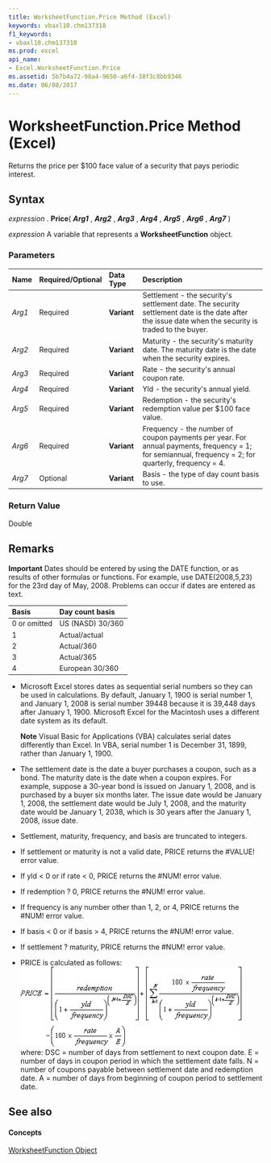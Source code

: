 ```yaml
---
title: WorksheetFunction.Price Method (Excel)
keywords: vbaxl10.chm137318
f1_keywords:
- vbaxl10.chm137318
ms.prod: excel
api_name:
- Excel.WorksheetFunction.Price
ms.assetid: 5b7b4a72-98a4-9650-a6f4-38f3c8bb9346
ms.date: 06/08/2017
---
```



# WorksheetFunction.Price Method (Excel)

Returns the price per $100 face value of a security that pays periodic interest.


## Syntax

 _expression_ . **Price**( **_Arg1_** , **_Arg2_** , **_Arg3_** , **_Arg4_** , **_Arg5_** , **_Arg6_** , **_Arg7_** )

 _expression_ A variable that represents a **WorksheetFunction** object.


### Parameters



|**Name**|**Required/Optional**|**Data Type**|**Description**|
|:-----|:-----|:-----|:-----|
| _Arg1_|Required| **Variant**|Settlement - the security's settlement date. The security settlement date is the date after the issue date when the security is traded to the buyer.|
| _Arg2_|Required| **Variant**|Maturity - the security's maturity date. The maturity date is the date when the security expires.|
| _Arg3_|Required| **Variant**|Rate - the security's annual coupon rate.|
| _Arg4_|Required| **Variant**|Yld - the security's annual yield.|
| _Arg5_|Required| **Variant**|Redemption - the security's redemption value per $100 face value.|
| _Arg6_|Required| **Variant**|Frequency - the number of coupon payments per year. For annual payments, frequency = 1; for semiannual, frequency = 2; for quarterly, frequency = 4.|
| _Arg7_|Optional| **Variant**|Basis - the type of day count basis to use.|

### Return Value

Double


## Remarks


 **Important**  Dates should be entered by using the DATE function, or as results of other formulas or functions. For example, use DATE(2008,5,23) for the 23rd day of May, 2008. Problems can occur if dates are entered as text.



|**Basis**|**Day count basis**|
|:-----|:-----|
|0 or omitted|US (NASD) 30/360|
|1|Actual/actual|
|2|Actual/360|
|3|Actual/365|
|4|European 30/360|

- Microsoft Excel stores dates as sequential serial numbers so they can be used in calculations. By default, January 1, 1900 is serial number 1, and January 1, 2008 is serial number 39448 because it is 39,448 days after January 1, 1900. Microsoft Excel for the Macintosh uses a different date system as its default.
    
     **Note**  Visual Basic for Applications (VBA) calculates serial dates differently than Excel. In VBA, serial number 1 is December 31, 1899, rather than January 1, 1900. 
- The settlement date is the date a buyer purchases a coupon, such as a bond. The maturity date is the date when a coupon expires. For example, suppose a 30-year bond is issued on January 1, 2008, and is purchased by a buyer six months later. The issue date would be January 1, 2008, the settlement date would be July 1, 2008, and the maturity date would be January 1, 2038, which is 30 years after the January 1, 2008, issue date.
    
- Settlement, maturity, frequency, and basis are truncated to integers.
    
- If settlement or maturity is not a valid date, PRICE returns the #VALUE! error value.
    
- If yld < 0 or if rate < 0, PRICE returns the #NUM! error value.
    
- If redemption ? 0, PRICE returns the #NUM! error value.
    
- If frequency is any number other than 1, 2, or 4, PRICE returns the #NUM! error value.
    
- If basis < 0 or if basis > 4, PRICE returns the #NUM! error value.
    
- If settlement ? maturity, PRICE returns the #NUM! error value.
    
- PRICE is calculated as follows:
![Formula](images/awfprice_ZA06051235.gif)where: DSC = number of days from settlement to next coupon date. E = number of days in coupon period in which the settlement date falls. N = number of coupons payable between settlement date and redemption date. A = number of days from beginning of coupon period to settlement date. 
    

## See also


#### Concepts


[WorksheetFunction Object](Excel.WorksheetFunction.md)

